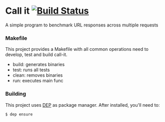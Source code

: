 # Call it [![Build Status](https://travis-ci.org/pedrolopesme/call-it.svg?branch=master)](https://travis-ci.org/pedrolopesme/call-it)
A simple program to benchmark URL responses across multiple requests

### Makefile

This project provides a Makefile with all common operations need to develop, test and build call-it.

* build: generates binaries
* test: runs all tests
* clean: removes binaries
* run: executes main func


### Building

This project uses [DEP](https://golang.github.io/dep/docs/installation.html)
as package manager. After installed, you'll need to:

```
$ dep ensure
```